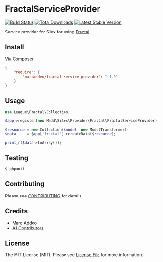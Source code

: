 # FractalServiceProvider

[![Build Status](https://travis-ci.org/marcaddeo/fractal-service-provider.png?branch=master)](https://travis-ci.org/marcaddeo/fractal-service-provider)
[![Total Downloads](https://poser.pugx.org/marcaddeo/fractal-service-provider/downloads.png)](https://packagist.org/packages/marcaddeo/fractal-service-provider)
[![Latest Stable Version](https://poser.pugx.org/marcaddeo/fractal-service-provider/v/stable.png)](https://packagist.org/packages/marcaddeo/fractal-service-provider)

Service provider for Silex for using [Fractal](https://github.com/php-leop/fractal).

## Install

Via Composer

``` json
{
    "require": {
        "marcaddeo/fractal-service-provider": "~1.0"
    }
}
```


## Usage

``` php
use League\Fractal\Collection;

$app->register(new Madd\Silex\Provider\Fractal\FractalServiceProvider);

$resource = new Collection($model, new ModelTransformer);
$data     = $app['fractal']->createData($resource);

print_r($data->toArray());
```


## Testing

``` bash
$ phpunit
```


## Contributing

Please see [CONTRIBUTING](https://github.com/marcaddeo/fractal-service-provider/blob/master/CONTRIBUTING.md) for details.


## Credits

- [Marc Addeo](https://github.com/marcaddeo)
- [All Contributors](https://github.com/marcaddeo/fractal-service-provider/contributors)


## License

The MIT License (MIT). Please see [License File](https://github.com/marcaddeo/fractal-service-provider/blob/master/LICENSE) for more information.
